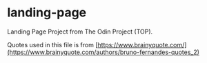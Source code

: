 # landing-page
Landing Page Project from The Odin Project (TOP).



Quotes used in this file is from [https://www.brainyquote.com/](https://www.brainyquote.com/authors/bruno-fernandes-quotes_2)
